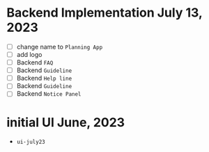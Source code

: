 # Backend Implementation July 13, 2023

- [ ] change name to `Planning App`
- [ ] add logo
- [ ] Backend `FAQ`
- [ ] Backend `Guideline`
- [ ] Backend `Help line`
- [ ] Backend `Guideline`
- [ ] Backend `Notice Panel`

# initial UI June, 2023

- `ui-july23`
